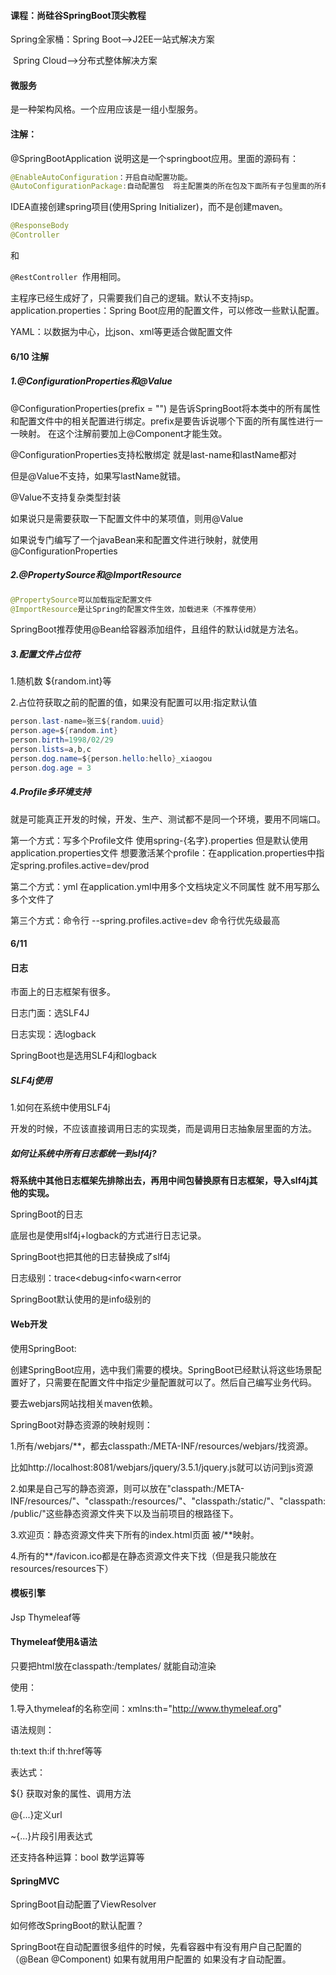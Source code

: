 #### 课程：尚硅谷SpringBoot顶尖教程

Spring全家桶：Spring Boot—>J2EE一站式解决方案

​                           Spring Cloud—>分布式整体解决方案

#### 微服务

是一种架构风格。一个应用应该是一组小型服务。

#### 注解：

@SpringBootApplication 说明这是一个springboot应用。里面的源码有：

```java
@EnableAutoConfiguration：开启自动配置功能。
@AutoConfigurationPackage:自动配置包  将主配置类的所在包及下面所有子包里面的所有组件扫描到Spring容器。
```



IDEA直接创建spring项目(使用Spring Initializer)，而不是创建maven。

```java
@ResponseBody
@Controller
```

和

`@RestController `作用相同。

主程序已经生成好了，只需要我们自己的逻辑。默认不支持jsp。application.properties：Spring Boot应用的配置文件，可以修改一些默认配置。

YAML：以数据为中心，比json、xml等更适合做配置文件



#### 6/10  注解

##### 1.@ConfigurationProperties和@Value

@ConfigurationProperties(prefix = "")  是告诉SpringBoot将本类中的所有属性和配置文件中的相关配置进行绑定。prefix是要告诉说哪个下面的所有属性进行一一映射。  在这个注解前要加上@Component才能生效。

@ConfigurationProperties支持松散绑定 就是last-name和lastName都对

但是@Value不支持，如果写lastName就错。

@Value不支持复杂类型封装

如果说只是需要获取一下配置文件中的某项值，则用@Value

如果说专门编写了一个javaBean来和配置文件进行映射，就使用@ConfigurationProperties

##### 2.@PropertySource和@ImportResource

```java
@PropertySource可以加载指定配置文件
@ImportResource是让Spring的配置文件生效，加载进来（不推荐使用）
```

SpringBoot推荐使用@Bean给容器添加组件，且组件的默认id就是方法名。

##### 3.配置文件占位符

1.随机数   ${random.int}等

2.占位符获取之前的配置的值，如果没有配置可以用:指定默认值

```java
person.last-name=张三${random.uuid}
person.age=${random.int}
person.birth=1998/02/29
person.lists=a,b,c
person.dog.name=${person.hello:hello}_xiaogou
person.dog.age = 3
```

##### 4.Profile多环境支持

就是可能真正开发的时候，开发、生产、测试都不是同一个环境，要用不同端口。

第一个方式：写多个Profile文件  使用spring-{名字}.properties    但是默认使用application.properties文件  想要激活某个profile：在application.properties中指定spring.profiles.active=dev/prod

第二个方式：yml  在application.yml中用多个文档块定义不同属性  就不用写那么多个文件了

第三个方式：命令行 --spring.profiles.active=dev   命令行优先级最高



#### 6/11 

#### 日志

市面上的日志框架有很多。

日志门面：选SLF4J

日志实现：选logback

SpringBoot也是选用SLF4j和logback

##### SLF4j使用

1.如何在系统中使用SLF4j

开发的时候，不应该直接调用日志的实现类，而是调用日志抽象层里面的方法。

##### 如何让系统中所有日志都统一到slf4j?

**将系统中其他日志框架先排除出去，再用中间包替换原有日志框架，导入slf4j其他的实现。**



SpringBoot的日志

底层也是使用slf4j+logback的方式进行日志记录。

SpringBoot也把其他的日志替换成了slf4j



日志级别：trace<debug<info<warn<error

SpringBoot默认使用的是info级别的



#### Web开发

使用SpringBoot:

创建SpringBoot应用，选中我们需要的模块。SpringBoot已经默认将这些场景配置好了，只需要在配置文件中指定少量配置就可以了。然后自己编写业务代码。

要去webjars网站找相关maven依赖。

SpringBoot对静态资源的映射规则：

1.所有/webjars/**，都去classpath:/META-INF/resources/webjars/找资源。

比如http://localhost:8081/webjars/jquery/3.5.1/jquery.js就可以访问到js资源

2.如果是自己写的静态资源，则可以放在"classpath:/META-INF/resources/"、"classpath:/resources/"、"classpath:/static/"、"classpath:/public/"这些静态资源文件夹下以及当前项目的根路径下。

3.欢迎页：静态资源文件夹下所有的index.html页面  被/**映射。

4.所有的**/favicon.ico都是在静态资源文件夹下找（但是我只能放在resources/resources下）



#### 模板引擎

Jsp  Thymeleaf等

#### Thymeleaf使用&语法

只要把html放在classpath:/templates/  就能自动渲染

使用：

1.导入thymeleaf的名称空间：xmlns:th="http://www.thymeleaf.org"

语法规则：

th:text  th:if  th:href等等

表达式：

${} 获取对象的属性、调用方法

@{...}定义url

~{...}片段引用表达式

还支持各种运算：bool  数学运算等



#### SpringMVC

SpringBoot自动配置了ViewResolver

如何修改SpringBoot的默认配置？

SpringBoot在自动配置很多组件的时候，先看容器中有没有用户自己配置的（@Bean  @Component) 如果有就用用户配置的 如果没有才自动配置。



















